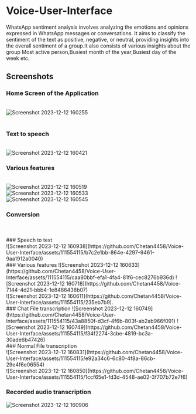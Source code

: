 # Voice-User-Interface


WhatsApp sentiment analysis involves analyzing the emotions and opinions expressed in WhatsApp messages or conversations. It aims to classify the sentiment of the text as positive, negative, or neutral, providing insights into the overall sentiment of a group.It also consists of various insights about the group Most active person,Busiest month of the year,Busiest day of the week etc.



## Screenshots
### Home Screen of the Application
<br />![Screenshot 2023-12-12 160255](https://github.com/Chetan4458/Voice-User-Interface/assets/111554115/3e4979ec-78fb-40f0-a8cb-da17bd410849)
<br />
<br />
### Text to speech
<br />![Screenshot 2023-12-12 160421](https://github.com/Chetan4458/Voice-User-Interface/assets/111554115/e35f92c9-82c4-4217-b74d-d317a3a1bedc)
### Various features
<br />![Screenshot 2023-12-12 160519](https://github.com/Chetan4458/Voice-User-Interface/assets/111554115/26010675-564c-400a-bbd3-906e77638de1)
<br />![Screenshot 2023-12-12 160533](https://github.com/Chetan4458/Voice-User-Interface/assets/111554115/2b8d7a1f-e6a2-4fb8-87da-68254e675e9b)
<br />![Screenshot 2023-12-12 160545](https://github.com/Chetan4458/Voice-User-Interface/assets/111554115/6ace76a9-64fa-491a-b6fe-0d3cc552155d)
<br />
### Conversion
<br />
<br />
### Speech to text
<br />![Screenshot 2023-12-12 160938](https://github.com/Chetan4458/Voice-User-Interface/assets/111554115/b7c2e1bb-864e-4297-9461-9aa1912a0040)
<br />
### Various features
![Screenshot 2023-12-12 160633](https://github.com/Chetan4458/Voice-User-Interface/assets/111554115/caa80bbf-efa1-4fa4-81f6-cec8276b936d)
![Screenshot 2023-12-12 160718](https://github.com/Chetan4458/Voice-7144-4d21-bbb4-1e8486438b07)
<br />![Screenshot 2023-12-12 160611](https://github.com/Chetan4458/Voice-User-Interface/assets/111554115/235eb7b9).
<br />
### Chat File transcription
![Screenshot 2023-12-12 160749](https://github.com/Chetan4458/Voice-User-Interface/assets/111554115/43a8850f-d3cf-4f6b-803f-ab2ab966f091)
![Screenshot 2023-12-12 160749](https://github.com/Chetan4458/Voice-User-Interface/assets/111554115/f34f2274-3cbe-4819-bc3a-30ade6b47426)

<br />
### Normal File transcription
<br /> ![Screenshot 2023-12-12 160831](https://github.com/Chetan4458/Voice-User-Interface/assets/111554115/e92a34c6-6c80-4f8a-86cb-29e4f6e06554)
<br />![Screenshot 2023-12-12 160850](https://github.com/Chetan4458/Voice-User-Interface/assets/111554115/1ccf65e1-fd3d-4548-ae02-3f707b72e7f6)

### Recorded audio transcription
![Screenshot 2023-12-12 160906](https://github.com/Chetan4458/Voice-User-Interface/assets/111554115/bb9b7950-3e57-40db-8d47-a169e5638cd1)





